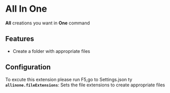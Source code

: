 # All In One

**All** creations you want in **One** command

## Features

- Create a folder with appropriate files 

## Configuration
To excute this extension please run F5,go to Settings.json 
ty
**`allinone.fileExtensions`**: Sets the file extensions to create appropriate files 

